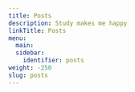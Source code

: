 ```yaml
---
title: Posts
description: Study makes me happy
linkTitle: Posts
menu:
  main:
  sidebar:
    identifier: posts
weight: -250
slug: posts
---
```

